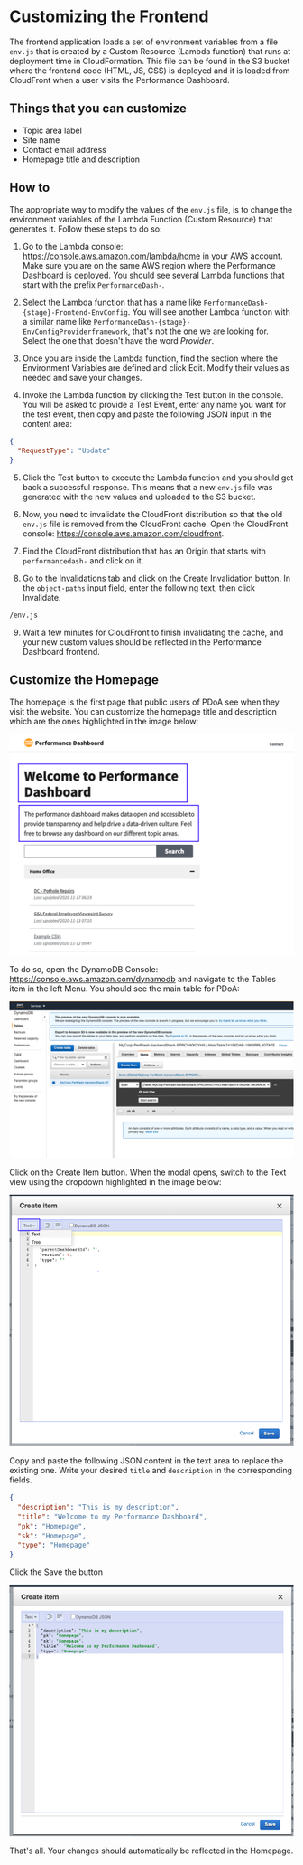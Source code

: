# Customizing the Frontend

The frontend application loads a set of environment variables from a file `env.js` that is created by a Custom Resource (Lambda function) that runs at deployment time in CloudFormation. This file can be found in the S3 bucket where the frontend code (HTML, JS, CSS) is deployed and it is loaded from CloudFront when a user visits the Performance Dashboard.

## Things that you can customize

- Topic area label
- Site name
- Contact email address
- Homepage title and description

## How to

The appropriate way to modify the values of the `env.js` file, is to change the environment variables of the Lambda Function (Custom Resource) that generates it. Follow these steps to do so:

1. Go to the Lambda console: https://console.aws.amazon.com/lambda/home in your AWS account. Make sure you are on the same AWS region where the Performance Dashboard is deployed. You should see several Lambda functions that start with the prefix `PerformanceDash-`.

2. Select the Lambda function that has a name like `PerformanceDash-{stage}-Frontend-EnvConfig`. You will see another Lambda function with a similar name like `PerformanceDash-{stage}-EnvConfigProviderframework`, that's not the one we are looking for. Select the one that doesn't have the word _Provider_.

3. Once you are inside the Lambda function, find the section where the Environment Variables are defined and click Edit. Modify their values as needed and save your changes.

4. Invoke the Lambda function by clicking the Test button in the console. You will be asked to provide a Test Event, enter any name you want for the test event, then copy and paste the following JSON input in the content area:

```json
{
  "RequestType": "Update"
}
```

5. Click the Test button to execute the Lambda function and you should get back a successful response. This means that a new `env.js` file was generated with the new values and uploaded to the S3 bucket.

6. Now, you need to invalidate the CloudFront distribution so that the old `env.js` file is removed from the CloudFront cache. Open the CloudFront console: https://console.aws.amazon.com/cloudfront.

7. Find the CloudFront distribution that has an Origin that starts with `performancedash-` and click on it.

8. Go to the Invalidations tab and click on the Create Invalidation button. In the `object-paths` input field, enter the following text, then click Invalidate.

```txt
/env.js
```

9. Wait a few minutes for CloudFront to finish invalidating the cache, and your new custom values should be reflected in the Performance Dashboard frontend.

## Customize the Homepage

The homepage is the first page that public users of PDoA see when they visit the website. You can customize the homepage title and description which are the ones highlighted in the image below:

![Homepage title and description](images/custom-homepage.png)

To do so, open the DynamoDB Console: https://console.aws.amazon.com/dynamodb and navigate to the Tables item in the left Menu. You should see the main table for PDoA:

![DynamoDB table](images/installation/homepage-dynamodb.png)

Click on the Create Item button. When the modal opens, switch to the Text view using the dropdown highlighted in the image below:

![Switch to text view](images/installation/homepage-dynamodb-text-view.png)

Copy and paste the following JSON content in the text area to replace the existing one. Write your desired `title` and `description` in the corresponding fields.

```json
{
  "description": "This is my description",
  "title": "Welcome to my Performance Dashboard",
  "pk": "Homepage",
  "sk": "Homepage",
  "type": "Homepage"
}
```

Click the Save the button

![click save](images/installation/homepage-dynamodb-save-item.png)

That's all. Your changes should automatically be reflected in the Homepage.
